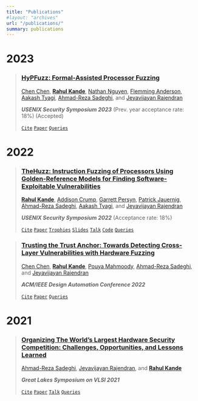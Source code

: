 ```yaml
---
title: "Publications"
#layout: "archives"
url: "/publications/"
summary: publications
---
```



# 2023

> ### [HyPFuzz: Formal-Assisted Processor Fuzzing](https://arxiv.org/abs/2304.02485)
> [Chen Chen](https://seth.engr.tamu.edu/people/chen-chen/), [**Rahul Kande**](https://www.rahulkande.com/), [Nathan Nguyen](https://seth.engr.tamu.edu/people/nathan-nguyen/), [Flemming Anderson](https://engineering.tamu.edu/cse/profiles/andersen-flemming.html), [Aakash Tyagi](https://engineering.tamu.edu/cse/profiles/tyagi-aakash.html), [Ahmad-Reza Sadeghi](https://www.informatik.tu-darmstadt.de/systemsecurity/people_sys/people_details_sys_45184.en.jsp),  and [Jeyavijayan Rajendran](https://cesg.tamu.edu/people-2/faculty/jv-jeyavijayan-rajendran/)
>
> ***USENIX Security Symposium 2023*** (Prev. year acceptance rate: 18%) (Accepted) 
>
> [`Cite`](/misc/cite_hypfuzz)  [`Paper`](https://arxiv.org/abs/2304.02485) [`Queries`](/misc/paper_queries)


# 2022


> ### [TheHuzz: Instruction Fuzzing of Processors Using Golden-Reference Models for Finding Software-Exploitable Vulnerabilities](https://www.usenix.org/conference/usenixsecurity22/presentation/kande)
> [**Rahul Kande**](https://www.rahulkande.com/), [Addison Crump](https://addisoncrump.info/), [Garrett Persyn](https://sites.google.com/a/tamu.edu/gpersyn/summary?authuser=1), [Patrick Jauernig](https://www.informatik.tu-darmstadt.de/systemsecurity/people_sys/people_details_sys_48896.en.jsp), [Ahmad-Reza Sadeghi](https://www.informatik.tu-darmstadt.de/systemsecurity/people_sys/people_details_sys_45184.en.jsp), [Aakash Tyagi](https://engineering.tamu.edu/cse/profiles/tyagi-aakash.html), and [Jeyavijayan Rajendran](https://cesg.tamu.edu/people-2/faculty/jv-jeyavijayan-rajendran/)
>
> ***USENIX Security Symposium 2022*** (Acceptance rate: 18%)
>
> [`Cite`](/misc/cite_thehuzz)  [`Paper`](https://www.usenix.org/system/files/sec22fall_kande.pdf) [`Trophies`](/misc/thehuzz_trophies)  [`Slides`](https://www.usenix.org/system/files/sec22_slides-kande.pdf) [`Talk`](https://www.youtube.com/watch?v=eQWALYQXRbU&ab_channel=USENIX)  [`Code`](/misc/thehuzz_source_code) [`Queries`](/misc/thehuzz_source_code)


> ### [Trusting the Trust Anchor: Towards Detecting Cross-Layer Vulnerabilities with Hardware Fuzzing](https://dl.acm.org/doi/10.1145/3489517.3530638)
> [Chen Chen](https://seth.engr.tamu.edu/people/chen-chen/), [**Rahul Kande**](https://www.rahulkande.com/), [Pouya Mahmoody](https://www.informatik.tu-darmstadt.de/systemsecurity/people_sys/people_details_sys_85120.en.jsp), [Ahmad-Reza Sadeghi](https://www.informatik.tu-darmstadt.de/systemsecurity/people_sys/people_details_sys_45184.en.jsp), and [Jeyavijayan Rajendran](https://cesg.tamu.edu/people-2/faculty/jv-jeyavijayan-rajendran/)
>
> ***ACM/IEEE Design Automation Conference 2022***
>
> [`Cite`](/misc/cite_trusting)  [`Paper`](https://dl.acm.org/doi/10.1145/3489517.3530638) [`Queries`](/misc/paper_queries)


# 2021

> ### [Organizing The World’s Largest Hardware Security Competition: Challenges, Opportunities, and Lessons Learned](https://dl.acm.org/doi/abs/10.1145/3453688.3464508)
>[Ahmad-Reza Sadeghi](https://www.informatik.tu-darmstadt.de/systemsecurity/people_sys/people_details_sys_45184.en.jsp), [Jeyavijayan Rajendran](https://cesg.tamu.edu/people-2/faculty/jv-jeyavijayan-rajendran/), and [**Rahul Kande**](https://www.rahulkande.com/)
>
> ***Great Lakes Symposium on VLSI 2021***
>
> [`Cite`](/misc/cite_organizing)  [`Paper`](https://dl.acm.org/doi/abs/10.1145/3453688.3464508) [`Talk`](https://dl.acm.org/doi/abs/10.1145/3453688.3464508) [`Queries`](/misc/paper_queries)